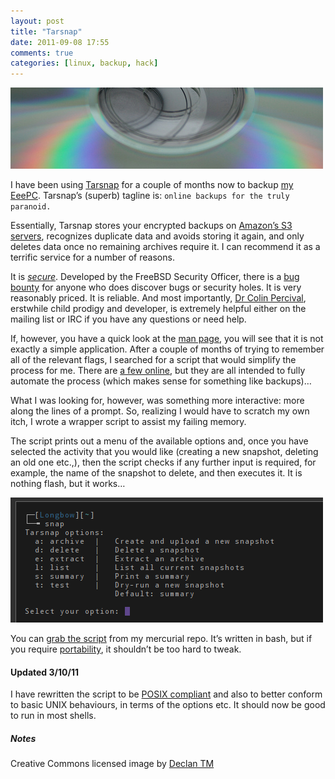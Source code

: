```yaml
---
layout: post
title: "Tarsnap"
date: 2011-09-08 17:55
comments: true
categories: [linux, backup, hack]
---
```

![image](/images/post_images/tarsnap.jpg)

I have been using [Tarsnap](http://www.tarsnap.com/ "Tarsnap homepage")
for a couple of months now to backup 
[my EeePC](http://jasonwryan.com/blog/2010/10/04/the-setup/ "My setup").
Tarsnap’s (superb) tagline is: `online backups for the truly paranoid.`

Essentially, Tarsnap stores your encrypted backups on 
[Amazon’s S3 servers](http://aws.amazon.com/s3//192-5766046-6455343/ "Amazon page"),
recognizes duplicate data and avoids storing it again, and only deletes
data once no remaining archives require it. I can recommend it as a
terrific service for a number of reasons.

It is *[secure](http://www.tarsnap.com/security.html "Security page")*.
Developed by the FreeBSD Security Officer, there is a 
[bug bounty](http://www.tarsnap.com/bugbounty.html "Bug bounty details") for
anyone who does discover bugs or security holes. It is very reasonably
priced. It is reliable. And most importantly, 
[Dr Colin Percival](http://www.tarsnap.com/about.html "Tarsnap about page"),
erstwhile child prodigy and developer, is extremely helpful either on
the mailing list or IRC if you have any questions or need help.

If, however, you have a quick look at the 
[man page](http://www.tarsnap.com/man-tarsnap.1.html "tarsnap(1)"), you will
see that it is not exactly a simple application. After a couple of
months of trying to remember all of the relevant flags, I searched for a
script that would simplify the process for me. There are 
[a few online](http://duckduckgo.com/?q=tarsnap+%2B+bash+script "DDG results"),
but they are all intended to fully automate the process (which makes
sense for something like backups)…

What I was looking for, however, was something more interactive: more
along the lines of a prompt. So, realizing I would have to scratch my
own itch, I wrote a wrapper script to assist my failing memory.

The script prints out a menu of the available options and, once you have
selected the activity that you would like (creating a new snapshot,
deleting an old one etc.,), then the script checks if any further input
is required, for example, the name of the snapshot to delete, and then
executes it. It is nothing flash, but it works…

![image](/images/post_images/tarsnap2.png)

You can [grab the script](https://bitbucket.org/jasonwryan/centurion/src/e45dcf5f0c27/Scripts/snap "Snap script in mercurial repo")
from my mercurial repo. It’s written in bash, but if you require
[portability](http://tldp.org/LDP/abs/html/portabilityissues.html "Advanced Bash Scripting Guide"),
it shouldn’t be too hard to tweak.

#### Updated 3/10/11

I have rewritten the script to be
[POSIX compliant](http://pubs.opengroup.org/onlinepubs/9699919799/ "POSIX Standard at the Open Group")
and also to better conform to basic UNIX behaviours, in terms of the
options etc. It should now be good to run in most shells.

##### Notes
Creative Commons licensed image by 
[Declan TM](http://www.flickr.com/photos/declanjewell/2447653142/ "Flickr image credit")
